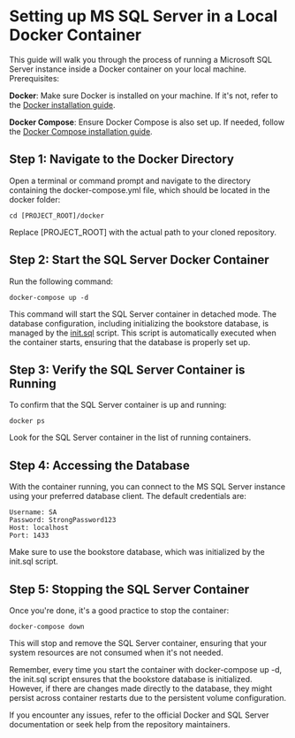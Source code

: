 # Setting up MS SQL Server in a Local Docker Container

This guide will walk you through the process of running a Microsoft SQL Server instance inside a Docker container on your local machine.
Prerequisites:

**Docker**: Make sure Docker is installed on your machine. If it's not, refer to the [Docker installation guide](https://docs.docker.com/get-docker/).

**Docker Compose**: Ensure Docker Compose is also set up. If needed, follow the [Docker Compose installation guide](https://docs.docker.com/compose/install/).

## Step 1: Navigate to the Docker Directory

Open a terminal or command prompt and navigate to the directory containing the docker-compose.yml file, which should be located in the docker folder:

`cd [PROJECT_ROOT]/docker`

Replace [PROJECT_ROOT] with the actual path to your cloned repository.
## Step 2: Start the SQL Server Docker Container

Run the following command:

`docker-compose up -d`

This command will start the SQL Server container in detached mode. The database configuration, including initializing the bookstore database, is managed by the [init.sql](../docker/init/init.sql) script. This script is automatically executed when the container starts, ensuring that the database is properly set up.
## Step 3: Verify the SQL Server Container is Running

To confirm that the SQL Server container is up and running:

`docker ps`

Look for the SQL Server container in the list of running containers.
## Step 4: Accessing the Database

With the container running, you can connect to the MS SQL Server instance using your preferred database client. The default credentials are:

    Username: SA
    Password: StrongPassword123
    Host: localhost
    Port: 1433

Make sure to use the bookstore database, which was initialized by the init.sql script.
## Step 5: Stopping the SQL Server Container

Once you're done, it's a good practice to stop the container:

`docker-compose down`

This will stop and remove the SQL Server container, ensuring that your system resources are not consumed when it's not needed.

Remember, every time you start the container with docker-compose up -d, the init.sql script ensures that the bookstore database is initialized. However, if there are changes made directly to the database, they might persist across container restarts due to the persistent volume configuration.

If you encounter any issues, refer to the official Docker and SQL Server documentation or seek help from the repository maintainers.